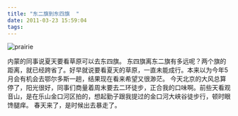 ```yaml
---
title: "东二旗到东四旗  "
date: 2011-03-23 15:59:04
tags:
---
```


![](../../../images/2011/03/307916737_5e2cad7e18_z.jpg "prairie") 

内蒙的同事说夏天要看草原可以去东四旗。 东四旗离东二旗有多远呢？两个旗的距离，就已经跨省了。好早就说要看夏天的草原，一直未能成行。本来以为今年5月会有机会去鄂尔多斯一趟，结果现在看来希望又很渺茫。 今天北京的大风总算停了，阳光很好，同事们商量着周末要去二环徒步，正合我的口味啊。前些天看观音山，是在乐山金口河区拍的，想起勤子跟我提过的金口河大峡谷徒步行，顿时眼馋腿痒。 春天来了，是时候出去暴走了。